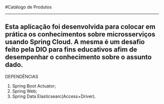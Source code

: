 #Catálogo de Produtos

----

Esta aplicação foi desenvolvida para colocar em prática os conhecimentos sobre microsserviços usando Spring Cloud.
A mesma é um desafio feito pela DIO para fins educativos afim de desempenhar o conhecimento sobre o assunto dado.
----
DEPENDÊNCIAS

1. Spring Boot Actuator;
2. Spring Web;
3. Spring Data Elasticsearc(Access+Driver).